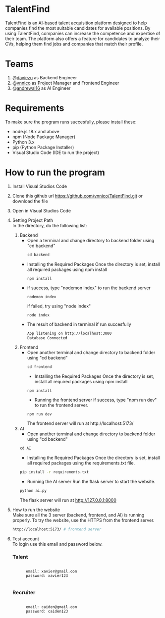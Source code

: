 # TalentFind
TalentFind is an AI-based talent acquisition platform designed to help companies find the most suitable candidates for available positions. By using TalentFind, companies can increase the competence and expertise of their team. The platform also offers a feature for candidates to analyze their CVs, helping them find jobs and companies that match their profile.

# Teams
1. @[daviezu](https://github.com/daviezu) as Backend Engineer
2. @[vnnico](https://github.com/vnnico) as Project Manager and Frontend Engineer
3. @[andrewal16](https://github.com/andrewal16) as AI Engineer

# Requirements
To make sure the program runs succesfully, please install these:
* node.js 18.x and above
* npm (Node Package Manager)
* Python 3.x
* pip (Python Package Installer)
* Visual Studio Code (IDE to run the project)

# How to run the program

1. Install Visual Studios Code
2. Clone this github url https://github.com/vnnico/TalentFind.git or download the file
3. Open in Visual Studios Code
4. Setting Project Path <br>
   In the directory, do the following list:
   1. Backend
      - Open a terminal and change directory to backend folder using "cd backend"
        ```javascript
        cd backend
      - Installing the Required Packages
        Once the directory is set, install all required packages using npm install
        ```node
        npm install
      - if success, type "nodemon index" to run the backend server
        ```node
        nodemon index
        ```
        if failed, try using "node index" 
         ```node
         node index
         ```
      - The result of backend in terminal if run succesfully
         ```bash
         App listening on http://localhost:3000
         Database Connected
         ```
   2. Frontend
      - Open another terminal and change directory to backend folder using "cd backend"
        ```javascript
        cd frontend
        ```
        - Installing the Required Packages
          Once the directory is set, install all required packages using npm install 
        ```node
        npm install
        ```
        - Running the frontend server
          if success, type "npm run dev" to run the frontend server.
        ```node
        npm run dev
        ```
           The frontend server will run at http://localhost:5173/
   3. AI 
        - Open another terminal and change directory to backend folder using "cd backend"
       ```python
       cd AI
       ```
       - Installing the Required Packages
         Once the directory is set, install all required packages using the requirements.txt file.
      ```bash
      pip install -r requirements.txt
      ```
       - Running the AI server
         Run the flask server to start the website.
      ```python
      python ai.py
      ```
         The flask server will run at http://127.0.0.1:8000
5. How to run the website <br>
   Make sure all the 3 server (backend, frontend, and AI) is running properly. To try the website, use the HTTPS from the frontend server. <br>
   ```bash
   http://localhost:5173/ # frontend server
   ```
6. Test account <br>
   To login use this email and password below.

   ### Talent
      <pre><code>
         email: xavier@gmail.com
         password: xavier123
      </code></pre>
   ### Recruiter
      <pre><code>
         email: caiden@gmail.com
         password: caiden123
      </code></pre>
